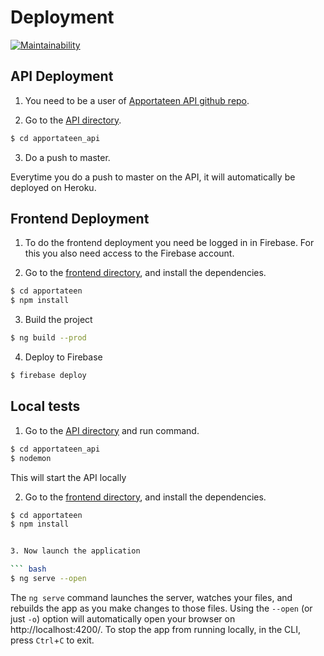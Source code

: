 
# Deployment

[![Maintainability](https://api.codeclimate.com/v1/badges/d4fe75c7c58386a27eb2/maintainability)](https://codeclimate.com/github/ProyectoIntegrador2018/apportateen_api/maintainability)

## API Deployment

1. You need to be a user of [Apportateen API github repo](https://github.com/ProyectoIntegrador2018/apportateen_api). 

2. Go to the [API directory](https://github.com/ProyectoIntegrador2018/apportateen_api).

``` bash
$ cd apportateen_api
```

3. Do a push to master.

Everytime you do a push to master on the API, it will automatically be deployed on Heroku.


## Frontend Deployment

1. To do the frontend deployment you need be logged in in Firebase. For this you also need access to the Firebase account. 

2. Go to the [frontend directory](https://github.com/ProyectoIntegrador2018/apportateen), and install the dependencies.

``` bash
$ cd apportateen
$ npm install
```

3. Build the project

``` bash
$ ng build --prod
```

4. Deploy to Firebase
``` bash
$ firebase deploy
```


## Local tests

1. Go to the [API directory](https://github.com/ProyectoIntegrador2018/apportateen_api) and run command.

``` bash
$ cd apportateen_api
$ nodemon
```

This will start the API locally

2. Go to the [frontend directory](https://github.com/ProyectoIntegrador2018/apportateen), and install the dependencies.

``` bash
$ cd apportateen
$ npm install


3. Now launch the application

​``` bash
$ ng serve --open
```

The `ng serve` command launches the server, watches your files, and rebuilds the app as you make changes to those files.
Using the `--open` (or just `-o`) option will automatically open your browser on http://localhost:4200/.
To stop the app from running locally, in the CLI, press `Ctrl`+`C` to exit.
